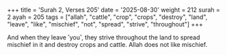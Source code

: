 +++
title = 'Surah 2, Verses 205'
date = '2025-08-30'
weight = 212
surah = 2
ayah = 205
tags = ["allah", "cattle", "crop", "crops", "destroy", "land", "leave", "like", "mischief", "not", "spread", "strive", "throughout"]
+++

And when they leave ˹you˺, they strive throughout the land to spread mischief in it and destroy crops and cattle. Allah does not like mischief.